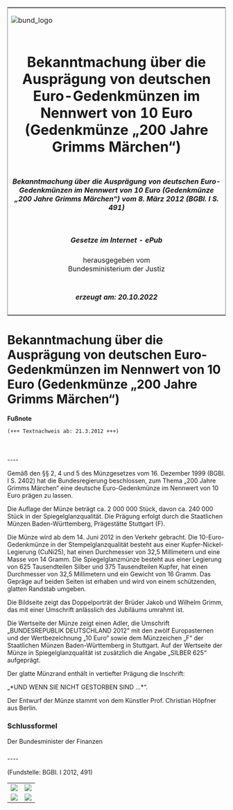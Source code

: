 <span id="DECKBLATT.html"></span>

<table border="0" frame="border" width="100%">

<tr valign="top">

<td align="left">

![bund\_logo](BfJ_2021_Web_de_de.gif)

</td>

<td align="right">

 

</td>

</tr>

<tr align="center" valign="middle">

<td colspan="2">

# Bekanntmachung über die Ausprägung von deutschen Euro-Gedenkmünzen im Nennwert von 10 Euro (Gedenkmünze „200 Jahre Grimms Märchen“)

</td>

</tr>

<tr align="center" valign="middle">

<td colspan="2">

##### Bekanntmachung über die Ausprägung von deutschen Euro-Gedenkmünzen im Nennwert von 10 Euro (Gedenkmünze „200 Jahre Grimms Märchen“) vom 8. März 2012 (BGBl. I S. 491)

</td>

</tr>

<tr align="center" valign="middle">

<td colspan="2">

  
  

##### Gesetze im Internet - ePub  
  
herausgegeben vom  
Bundesministerium der Justiz

</td>

</tr>

<tr align="center" valign="bottom">

<td colspan="2">

  
  

##### erzeugt am: 20.10.2022

</td>

</tr>

</table>

<span id="BJNR049100012.html"></span>

# Bekanntmachung über die Ausprägung von deutschen Euro-Gedenkmünzen im Nennwert von 10 Euro (Gedenkmünze „200 Jahre Grimms Märchen“)

<div>

  
**Fußnote**

<div class="jnhtml">

<div>

<div class="jurAbsatz">

  

``` 
(+++ Textnachweis ab: 21.3.2012 +++)

 
```

</div>

</div>

</div>

</div>

<span id="BJNR049100012BJNE000100000.html"></span>

###   
\----

<div>

<div class="jnhtml">

<div>

<div class="jurAbsatz">

Gemäß den §§ 2, 4 und 5 des Münzgesetzes vom 16. Dezember 1999 (BGBl. I
S. 2402) hat die Bundesregierung beschlossen, zum Thema „200 Jahre
Grimms Märchen“ eine deutsche Euro-Gedenkmünze im Nennwert von 10 Euro
prägen zu lassen.

</div>

<div class="jurAbsatz">

Die Auflage der Münze beträgt ca. 2 000 000 Stück, davon ca. 240 000
Stück in der Spiegelglanzqualität. Die Prägung erfolgt durch die
Staatlichen Münzen Baden-Württemberg, Prägestätte Stuttgart (F).

</div>

<div class="jurAbsatz">

Die Münze wird ab dem 14. Juni 2012 in den Verkehr gebracht. Die
10-Euro-Gedenkmünze in der Stempelglanzqualität besteht aus einer
Kupfer-Nickel-Legierung (CuNi25), hat einen Durchmesser von 32,5
Millimetern und eine Masse von 14 Gramm. Die Spiegelglanzmünze besteht
aus einer Legierung von 625 Tausendteilen Silber und 375 Tausendteilen
Kupfer, hat einen Durchmesser von 32,5 Millimetern und ein Gewicht von
16 Gramm. Das Gepräge auf beiden Seiten ist erhaben und wird von einem
schützenden, glatten Randstab umgeben.

</div>

<div class="jurAbsatz">

Die Bildseite zeigt das Doppelporträt der Brüder Jakob und Wilhelm
Grimm, das mit einer Umschrift anlässlich des Jubiläums umrahmt ist.

</div>

<div class="jurAbsatz">

Die Wertseite der Münze zeigt einen Adler, die Umschrift „BUNDESREPUBLIK
DEUTSCHLAND 2012“ mit den zwölf Europasternen und der Wertbezeichnung
„10 Euro“ sowie dem Münzzeichen „F“ der Staatlichen Münzen
Baden-Württemberg in Stuttgart. Auf der Wertseite der Münze in
Spiegelglanzqualität ist zusätzlich die Angabe „SILBER 625“ aufgeprägt.

</div>

<div class="jurAbsatz">

Der glatte Münzrand enthält in vertiefter Prägung die Inschrift:

</div>

<div class="jurAbsatz">

„\*UND WENN SIE NICHT GESTORBEN SIND …\*“.

</div>

<div class="jurAbsatz">

Der Entwurf der Münze stammt von dem Künstler Prof. Christian Höpfner
aus Berlin.

</div>

</div>

</div>

</div>

<span id="BJNR049100012BJNE000200000.html"></span>

### Schlussformel  

<div>

<div class="jnhtml">

<div>

<div class="jurAbsatz">

<span class="SP">Der Bundesminister der Finanzen</span>

</div>

</div>

</div>

</div>

<span id="BJNR049100012BJNE000300000.html"></span>

###   
\----

<div>

<div class="jnhtml">

<div>

<div class="jurAbsatz">

<div class="kommentar_Fundstelle">

(Fundstelle: BGBl. I 2012, 491)

</div>

</div>

  
  

|                                   |                                   |
| :-------------------------------: | :-------------------------------: |
| ![](bgbl1_2012_j0491-1_0010.jpeg) | ![](bgbl1_2012_j0491-1_0020.jpeg) |
| ![](bgbl1_2012_j0491-1_0030.jpeg) | ![](bgbl1_2012_j0491-1_0040.jpeg) |

</div>

</div>

</div>
